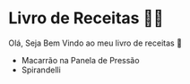 # Livro de Receitas :man_cook:



Olá,  Seja Bem Vindo ao meu livro de receitas :wave:

- Macarrão na Panela de Pressão
- Spirandelli 

